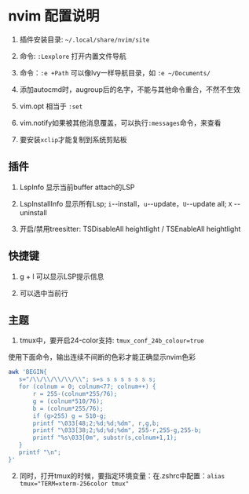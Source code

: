 # nvim 配置说明

 1. 插件安装目录: `~/.local/share/nvim/site`

 2. 命令: `:Lexplore` 打开内置文件导航

 3. 命令：`:e +Path` 可以像lvy一样导航目录，如 `:e ~/Documents/`

 4. 添加autocmd时，augroup后的名字，不能与其他命令重合，不然不生效

 5. vim.opt 相当于 `:set`

 6. vim.notify如果被其他消息覆盖，可以执行`:messages`命令，来查看

 7. 要安装`xclip`才能复制到系统剪贴板

## 插件

 1. LspInfo 显示当前buffer attach的LSP

 2. LspInstallInfo 显示所有Lsp; `i`--install，`u`--update，`U`--update all; `X` -- uninstall

 3. 开启/禁用treesitter: TSDisableAll heightlight / TSEnableAll heightlight

## 快捷键

 1. g + l 可以显示LSP提示信息

 2. <S-v> 可以选中当前行

## 主题

1. tmux中，要开启24-color支持: `tmux_conf_24b_colour=true`

使用下面命令，输出连续不间断的色彩才能正确显示nvim色彩

```bash
awk 'BEGIN{
   s="/\\/\\/\\/\\/\\"; s=s s s s s s s s;
   for (colnum = 0; colnum<77; colnum++) {
       r = 255-(colnum*255/76);
       g = (colnum*510/76);
       b = (colnum*255/76);
       if (g>255) g = 510-g;
       printf "\033[48;2;%d;%d;%dm", r,g,b;
       printf "\033[38;2;%d;%d;%dm", 255-r,255-g,255-b;
       printf "%s\033[0m", substr(s,colnum+1,1);
   }
   printf "\n";
}'
```

2. 同时，打开tmux的时候，要指定环境变量：在.zshrc中配置：`alias tmux="TERM=xterm-256color tmux"`

